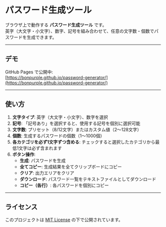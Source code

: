 # パスワード生成ツール

ブラウザ上で動作する **パスワード生成ツール** です。  
英字（大文字・小文字）、数字、記号を組み合わせて、任意の文字数・個数でパスワードを生成できます。

---

## デモ

GitHub Pages で公開中:  
[https://bonpurple.github.io/password-generator/](https://bonpurple.github.io/password-generator/)

---

## 使い方

1. **文字タイプ**: 英字（大文字・小文字）、数字を選択  
2. **記号**: 「記号あり」を選択すると、使用する記号を個別に選択可能  
3. **文字数**: プリセット（8/12文字）またはカスタム値（2～128文字）  
4. **個数**: 生成するパスワードの個数（1～1000個）  
5. **各カテゴリを必ず1文字ずつ含める**: チェックすると選択したカテゴリから最低1文字は必ず含まれます  
6. **ボタン操作**:
   - **生成**: パスワードを生成  
   - **全てコピー**: 生成結果を全てクリップボードにコピー  
   - **クリア**: 出力エリアをクリア  
   - **ダウンロード**: パスワード一覧をテキストファイルとしてダウンロード  
   - **コピー（各行）**: 各パスワードを個別にコピー

---

## ライセンス

このプロジェクトは [MIT License](LICENSE) の下で公開されています。


